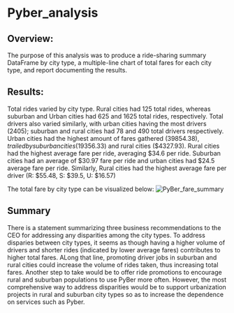 # Pyber_analysis
## Overview: 
The purpose of this analysis was to produce a ride-sharing summary DataFrame by city type, a multiple-line chart of total fares for each city type, and report documenting the results. 

## Results: 
Total rides varied by city type. Rural cities had 125 total rides, whereas suburban and Urban cities had 625 and 1625 total rides, respectively. Total drivers also varied similarly, with urban cities having the most drivers (2405); suburban and rural cities had 78 and 490 total drivers respectively. Urban cities had the highest amount of fares gathered ($39854.38), trailed by suburban cities ($19356.33) and rural cities ($4327.93). Rural cities had the highest average fare per ride, averaging $34.6 per ride. Suburban cities had an average of $30.97 fare per ride and urban cities had $24.5 average fare per ride. Similarly, Rural cities had the highest average fare per driver (R: $55.48, S: $39.5, U: $16.57)

The total fare by city type can be visualized below: 
![PyBer_fare_summary](https://user-images.githubusercontent.com/99444856/160981392-f5f2bb55-d437-4455-8c5d-fdf46802a380.png)

## Summary
There is a statement summarizing three business recommendations to the CEO for addressing any disparities among the city types.
To address disparies between city types, it seems as though having a higher volume of drivers and shorter rides (indicated by lower average fares) contributes to higher total fares. ALong that line, promoting driver jobs in suburban and rural cities could increase the volume of rides taken, thus increasing total fares. Another step to take would be to offer ride promotions to encourage rural and suburban populations to use PyBer more often. However, the most comprehensive way to address disparities would be to support urbanization projects in rural and suburban city types so as to increase the dependence on services such as Pyber. 
